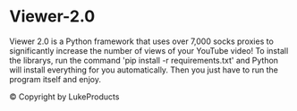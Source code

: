 # Viewer-2.0

Viewer 2.0 is a Python framework that uses  over 7,000 socks proxies to significantly increase the number of views of your YouTube video!
To install the librarys, run the command 'pip install -r requirements.txt' and Python will install everything for you automatically.
Then you just have to run the program itself and enjoy.

© Copyright by LukeProducts
